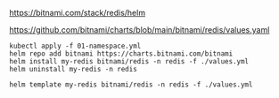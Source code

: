 https://bitnami.com/stack/redis/helm

https://github.com/bitnami/charts/blob/main/bitnami/redis/values.yaml

```
kubectl apply -f 01-namespace.yml
helm repo add bitnami https://charts.bitnami.com/bitnami
helm install my-redis bitnami/redis -n redis -f ./values.yml 
helm uninstall my-redis -n redis

helm template my-redis bitnami/redis -n redis -f ./values.yml 
```